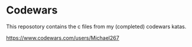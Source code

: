# Codewars

This reposotory contains the c files from my (completed) codewars katas. 

https://www.codewars.com/users/Michael267
